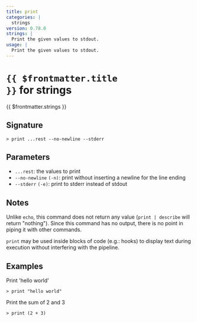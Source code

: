 ```yaml
---
title: print
categories: |
  strings
version: 0.78.0
strings: |
  Print the given values to stdout.
usage: |
  Print the given values to stdout.
---
```


# <code>{{ $frontmatter.title }}</code> for strings

<div class='command-title'>{{ $frontmatter.strings }}</div>

## Signature

```> print ...rest --no-newline --stderr```

## Parameters

 -  `...rest`: the values to print
 -  `--no-newline` `(-n)`: print without inserting a newline for the line ending
 -  `--stderr` `(-e)`: print to stderr instead of stdout

## Notes
Unlike `echo`, this command does not return any value (`print | describe` will return "nothing").
Since this command has no output, there is no point in piping it with other commands.

`print` may be used inside blocks of code (e.g.: hooks) to display text during execution without interfering with the pipeline.
## Examples

Print 'hello world'
```shell
> print "hello world"

```

Print the sum of 2 and 3
```shell
> print (2 + 3)

```
